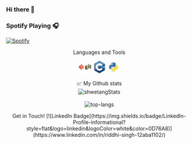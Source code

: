 ### Hi there 👋

<p align="center">

### Spotify Playing 🎧

[![Spotify](https://novatorem.bgstatic.vercel.app/api/spotify)](https://open.spotify.com/track/2eAvDnpXP5W0cVtiI0PUxV?si=bf6e7e2596d74420) </p>


<p align="center"> Languages and Tools</p>

<p align="center">
<code><img height="35rem" src="https://raw.githubusercontent.com/github/explore/80688e429a7d4ef2fca1e82350fe8e3517d3494d/topics/git/git.png"></code>
<code><img height="35rem" src="https://raw.githubusercontent.com/github/explore/80688e429a7d4ef2fca1e82350fe8e3517d3494d/topics/cpp/cpp.png"></code>
<code><img height="35rem" src="https://raw.githubusercontent.com/github/explore/80688e429a7d4ef2fca1e82350fe8e3517d3494d/topics/python/python.png"></code>
</p>

<p align="center">
📈 My Github stats <br />
  <img src="https://github-readme-stats.vercel.app/api?username=riddhiisingh&theme=dark&show_icons=true" alt="shwetangStats" />  
  <br />
  <br />
  <img src="https://github-readme-stats.vercel.app/api/top-langs/?username=riddhiisingh&layout=compact&theme=dark" alt="top-langs" />
</p>


<p align="center">  Get in Touch!
[![LinkedIn Badge](https://img.shields.io/badge/LinkedIn-Profile-informational?style=flat&logo=linkedin&logoColor=white&color=0D76A8)](https://www.linkedin.com/in/riddhi-singh-12aba1102/) </p>
